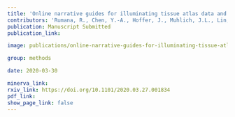 ```yaml
---
title: 'Online narrative guides for illuminating tissue atlas data and digital pathology images.'
contributors: 'Rumana, R., Chen, Y.-A., Hoffer, J., Muhlich, J.L., Lin, J.-R., Krueger, R., Pfister, H., Mitchell, R., Santagata, S., & Sorger, P. K. (2020).'
publication: Manuscript Submitted
publication_link:

image: publications/online-narrative-guides-for-illuminating-tissue-atlas-data-and-digital-pathology-images.PNG

group: methods

date: 2020-03-30

minerva_link:
rxiv_link: https://doi.org/10.1101/2020.03.27.001834
pdf_link:
show_page_link: false
---
```

